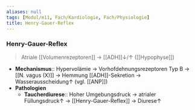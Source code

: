 ```yaml
---
aliases: null
tags: [Modul/m11, Fach/Kardiologie, Fach/Physiologie]
title: Henry-Gauer-Reflex
---
```

### Henry-Gauer-Reflex
> Atriale [[Volumenrezeptoren]] → [[ADH]]↓/↑ ([[Hypophyse]])
- **Mechanismus**:: Hypervolämie → Vorhofdehnungsrezeptoren Typ B → [[N. vagus (X)]] → Hemmung [[ADH]]-Sekretion → Wasserausscheidung↑ (vgl. [[ANP]])
- **Pathologien**
	- **Taucherdiurese**:: Hoher Umgebungsdruck → atrialer Füllungsdruck↑ → [[Henry-Gauer-Reflex]] → Diurese↑ 